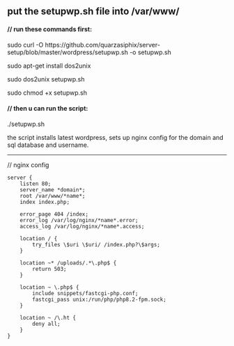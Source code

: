 <h2> put the setupwp.sh file into /var/www/ </h2>

<h4>// run these commands first:</h4>
<p>sudo curl -O https://github.com/quarzasiphix/server-setup/blob/master/wordpress/setupwp.sh -o setupwp.sh </p>
<p>sudo apt-get install dos2unix </p>
<p>sudo dos2unix setupwp.sh </p>
<p>sudo chmod +x setupwp.sh </p>

<h4>// then u can run the script:</h4>
<p>./setupwp.sh</p>

the script installs latest wordpress, sets up nginx config for the domain and sql database and username. 

<hr>

// nginx config
``` nginx
server {
    listen 80;
    server_name *domain*;
    root /var/www/*name*;
    index index.php;

    error_page 404 /index;
    error_log /var/log/nginx/*name*.error;
    access_log /var/log/nginx/*name*.access;

    location / {
        try_files \$uri \$uri/ /index.php?\$args;
    }

    location ~* /uploads/.*\.php$ {
        return 503;
    }

    location ~ \.php$ {
        include snippets/fastcgi-php.conf;
        fastcgi_pass unix:/run/php/php8.2-fpm.sock;
    }

    location ~ /\.ht {
        deny all;
    }
}
```
